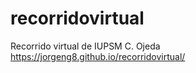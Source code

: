 # recorridovirtual
Recorrido virtual de IUPSM C. Ojeda
https://jorgeng8.github.io/recorridovirtual/
